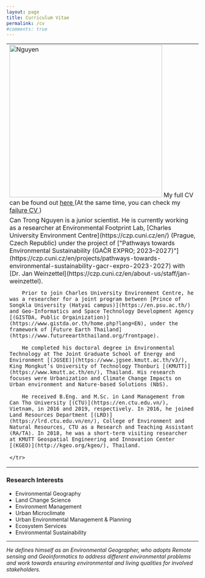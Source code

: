 ```yaml
---
layout: page
title: Curriculum Vitae
permalink: /cv
#comments: true
---
```


<table width="800">
    <tr>
        <td style="text-align: left;">
            <img src="{{site.baseurl}}/assets/images/Profile_nguyen_01.jpg" alt="Nguyen" style="width: 400px"/>
            My full CV can be found out <a href="https://docs.google.com/document/d/1WfDsR307eWinxXHo8zVZfSaO4xPcsedD/edit?usp=sharing&ouid=110358112673854373714&rtpof=true&sd=true"> here </a>
            (At the same time, you can check my <a href="https://docs.google.com/document/d/1KKFG0R_GdvoihzwFyTeQ7WHtc6dxCbxG/edit?usp=sharing&ouid=110358112673854373714&rtpof=true&sd=true"> failure CV </a>)
    </tr>
    <td style="text-align: left;">
        Can Trong Nguyen is a junior scientist. He is currently working as a researcher at Environmental Footprint Lab, [Charles University Environment Centre](https://czp.cuni.cz/en/) (Prague, Czech Republic) under the project of ["Pathways towards Environmental Sustainability (GAČR EXPRO; 2023–2027)"](https://czp.cuni.cz/en/projects/pathways-towards-environmental-sustainability-gacr-expro-2023-2027) with [Dr. Jan Weinzettel](https://czp.cuni.cz/en/about-us/staff/jan-weinzettel). 

        Prior to join Charles University Environment Centre, he was a researcher for a joint program between [Prince of Songkla University (Hatyai campus)](https://en.psu.ac.th/) and Geo-Informatics and Space Technology Development Agency [(GISTDA, Public Orgainization)](https://www.gistda.or.th/home.php?lang=EN), under the framework of [Future Earth Thailand](https://www.futureearththailand.org/frontpage). 

        He completed his doctoral degree in Environmental Technology at The Joint Graduate School of Energy and Environment [(JGSEE)](https://www.jgsee.kmutt.ac.th/v3/), King Mongkut’s University of Technology Thonburi [(KMUTT)](https://www.kmutt.ac.th/en/), Thailand. His research focuses were Urbanization and Climate Change Impacts on Urban environment and Nature-based Solutions (NbS).

        He received B.Eng. and M.Sc. in Land Management from Can Tho University [(CTU)](https://en.ctu.edu.vn/), Vietnam, in 2016 and 2019, respectively. In 2016, he joined Land Resources Department [(LRD)](https://lrd.ctu.edu.vn/en/), College of Environment and Natural Resources, CTU as a Research and Teaching Assistant (RA/TA). In 2018, he was a short-term visiting researcher at KMUTT Geospatial Engineering and Innovation Center [(KGEO)](http://kgeo.org/kgeo/), Thailand.

    </tr>
</table>

### Research Interests
* Environmental Geography 
* Land Change Science 
* Environment Management 
* Urban Microclimate 
* Urban Environmental Management & Planning 
* Ecosystem Services 
* Environmental Sustainability

<hr>

<i>He defines himself as an Environmental Geographer, who adopts Remote sensing and Geoinformatics to address different environmental problems and work towards ensuring environmental and living qualities for involved stakeholders.</i>



